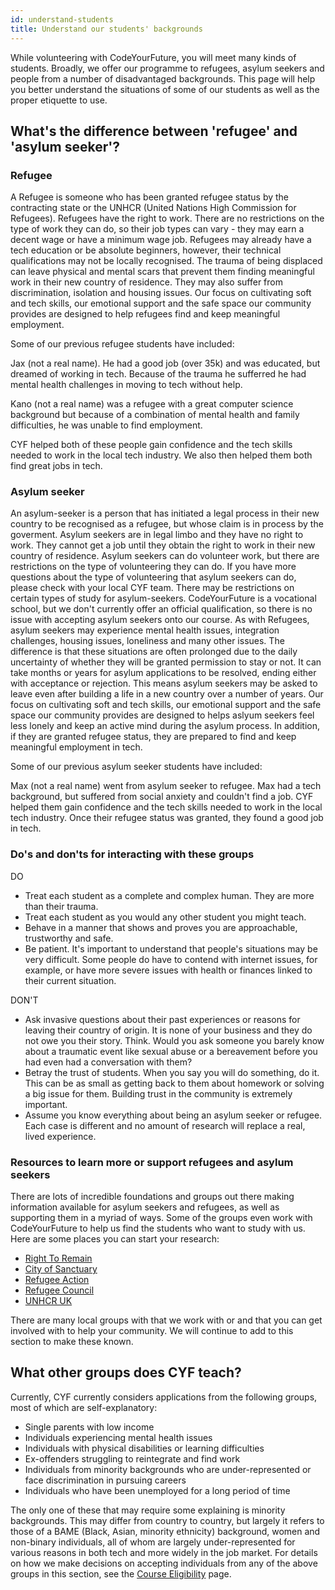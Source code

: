```yaml
---
id: understand-students
title: Understand our students' backgrounds
---
```


While volunteering with CodeYourFuture, you will meet many kinds of students. Broadly, we offer our programme to refugees, asylum seekers and people from a number of disadvantaged backgrounds. This page will help you better understand the situations of some of our students as well as the proper etiquette to use.

## What's the difference between 'refugee' and 'asylum seeker'?

### Refugee
A Refugee is someone who has been granted refugee status by the contracting state or the UNHCR (United Nations High Commission for Refugees). Refugees have the right to work. There are no restrictions on the type of work they can do, so their job types can vary - they may earn a decent wage or have a minimum wage job. Refugees may already have a tech education or be absolute beginners, however, their technical qualifications may not be locally recognised. The trauma of being displaced can leave physical and mental scars that prevent them finding meaningful work in their new country of residence. They may also suffer from discrimination, isolation and housing issues. Our focus on cultivating soft and tech skills, our emotional support and the safe space our community provides are designed to help refugees find and keep meaningful employment.

Some of our previous refugee students have included:  

Jax (not a real name). He had a good job (over 35k) and was educated, but dreamed of working in tech. Because of the trauma he sufferred he had mental health challenges in moving to tech without help.  

Kano (not a real name) was a refugee with a great computer science background but because of a combination of mental health and family difficulties, he was unable to find employment.  

CYF helped both of these people gain confidence and the tech skills needed to work in the local tech industry. We also then helped them both find great jobs in tech.

### Asylum seeker
An asylum-seeker is a person that has initiated a legal process in their new country to be recognised as a refugee, but whose claim is in process by the goverment. Asylum seekers are in legal limbo and they have no right to work. They cannot get a job until they obtain the right to work in their new country of residence. Asylum seekers can do volunteer work, but there are restrictions on the type of volunteering they can do. If you have more questions about the type of volunteering that asylum seekers can do, please check with your local CYF team. There may be restrictions on certain types of study for asylum-seekers. CodeYourFuture is a vocational school, but we don't currently offer an official qualification, so there is no issue with accepting asylum seekers onto our course. As with Refugees, asylum seekers may experience mental health issues, integration challenges, housing issues, loneliness and many other issues. The difference is that these situations are often prolonged due to the daily uncertainty of whether they will be granted permission to stay or not. It can take months or years for asylum applications to be resolved, ending either with acceptance or rejection. This means asylum seekers may be asked to leave even after building a life in a new country over a number of years. Our focus on cultivating soft and tech skills, our emotional support and the safe space our community provides are designed to helps aslyum seekers feel less lonely and keep an active mind during the asylum process. In addition, if they are granted refugee status, they are prepared to find and keep meaningful employment in tech.

Some of our previous asylum seeker students have included:  

Max (not a real name) went from asylum seeker to refugee. Max had a tech background, but suffered from social anxiety and couldn't find a job. CYF helped them gain confidence and the tech skills needed to work in the local tech industry. Once their refugee status was granted, they found a good job in tech.

### Do's and don'ts for interacting with these groups
DO
- Treat each student as a complete and complex human. They are more than their trauma.
- Treat each student as you would any other student you might teach.
- Behave in a manner that shows and proves you are approachable, trustworthy and safe.
- Be patient. It's important to understand that people's situations may be very difficult. Some people do have to contend with internet issues, for example, or have more severe issues with health or finances linked to their current situation.

DON'T
- Ask invasive questions about their past experiences or reasons for leaving their country of origin. It is none of your business and they do not owe you their story. Think. Would you ask someone you barely know about a traumatic event like sexual abuse or a bereavement before you had even had a conversation with them?
- Betray the trust of students. When you say you will do something, do it. This can be as small as getting back to them about homework or solving a big issue for them. Building trust in the community is extremely important.
- Assume you know everything about being an asylum seeker or refugee. Each case is different and no amount of research will replace a real, lived experience.

### Resources to learn more or support refugees and asylum seekers
There are lots of incredible foundations and groups out there making information available for asylum seekers and refugees, as well as supporting them in a myriad of ways. Some of the groups even work with CodeYourFuture to help us find the students who want to study with us. Here are some places you can start your research:
- [Right To Remain](https://righttoremain.org.uk/)
- [City of Sanctuary](https://cityofsanctuary.org/)
- [Refugee Action](https://www.refugee-action.org.uk/)
- [Refugee Council](https://www.refugeecouncil.org.uk/)
- [UNHCR UK](https://www.unhcr.org/uk/asylum-in-the-uk.html)

There are many local groups with that we work with or and that you can get involved with to help your community. We will continue to add to this section to make these known.

## What other groups does CYF teach?
Currently, CYF currently considers applications from the following groups, most of which are self-explanatory:
- Single parents with low income
- Individuals experiencing mental health issues
- Individuals with physical disabilities or learning difficulties
- Ex-offenders struggling to reintegrate and find work
- Individuals from minority backgrounds who are under-represented or face discrimination in pursuing careers
- Individuals who have been unemployed for a long period of time

The only one of these that may require some explaining is minority backgrounds. This may differ from country to country, but largely it refers to those of a BAME (Black, Asian, minority ethnicity) background, women and non-binary individuals, all of whom are largely under-represented for various reasons in both tech and more widely in the job market. For details on how we make decisions on accepting individuals from any of the above groups in this section, see the [Course Eligibility](https://docs.codeyourfuture.io/volunteers/course-eligibility) page.
